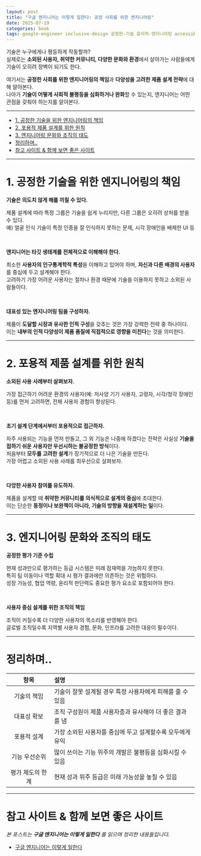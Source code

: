 ```yaml
---
layout: post
title: "구글 엔지니어는 이렇게 일한다: 공정 사회를 위한 엔지니어링"
date: 2025-07-19
categories: book
tags: google-engineer inclusive-design 공정한-기술 윤리적-엔지니어링 accessibility 기술과-사회 사용자중심설계 소외된-사용자 다양성 tech-for-good
---
```


기술은 누구에게나 평등하게 작동할까?  
실제로는 **소외된 사용자, 취약한 커뮤니티, 다양한 문화와 환경**에서 살아가는 사람들에게 기술이 오히려 장벽이 되기도 한다.

여기서는 **공정한 사회를 위한 엔지니어링의 책임**과 **다양성을 고려한 제품 설계 전략**에 대해 알아본다.  
나아가 **기술이 어떻게 사회적 불평등을 심화하거나 완화**할 수 있는지, 엔지니어는 어떤 관점을 갖춰야 하는지를 알아본다.

---

<!-- TOC -->
* [1. 공정한 기술을 위한 엔지니어링의 책임](#1-공정한-기술을-위한-엔지니어링의-책임)
* [2. 포용적 제품 설계를 위한 원칙](#2-포용적-제품-설계를-위한-원칙)
* [3. 엔지니어링 문화와 조직의 태도](#3-엔지니어링-문화와-조직의-태도)
* [정리하며..](#정리하며)
* [참고 사이트 & 함께 보면 좋은 사이트](#참고-사이트--함께-보면-좋은-사이트)
<!-- TOC -->

---

# 1. 공정한 기술을 위한 엔지니어링의 책임

**기술은 의도치 않게 해를 끼칠 수 있다.**

제품 설계에 따라 특정 그룹은 기술을 쉽게 누리지만, 다른 그룹은 오히려 상처를 받을 수 있다.  
예) 얼굴 인식 기술이 특정 인종을 잘 인식하지 못하는 문제, 시각 장애인을 배제한 UI 등

<br />

**엔지니어는 타깃 생태계를 전체적으로 이해해야 한다.**

최소한 **사용자의 인구통계학적 특성**을 이해하고 있어야 하며, **자신과 다른 배경의 사용자**를 중심에 두고 설계해야 한다.  
고려하기 가장 어려운 사용자는 절차나 환경 때문에 기술을 이용하지 못하고 소외된 사람들이다.

<br />

**대표성 있는 엔지니어링 팀을 구성하자.**

제품이 **도달할 시장과 유사한 인적 구성**을 갖추는 것은 가장 강력한 전략 중 하나이다.  
이는 **내부의 인적 다양성이 제품 품질에 직접적으로 영향을 미친다**는 것을 의미한다.

---

# 2. 포용적 제품 설계를 위한 원칙

**소외된 사용 사례부터 살펴보자.**

가장 접근하기 어려운 환경의 사용자(예: 저사양 기기 사용자, 고령자, 시각/청각 장애인 등)를 먼저 고려하면, 전체 사용자 경험이 향상된다.

<br />

**초기 설계 단계에서부터 포용적으로 접근하자.**

자주 사용되는 기능을 먼저 만들고, 그 외 기능은 나중에 하겠다는 전략은 사실상 **기술을 접하기 쉬운 사용자만 우선시하는 불공정한 방식**이다.  
처음부터 **모두를 고려한 설계**가 장기적으로 더 나은 기술을 만든다.  
가장 어렵고 소외된 사용 사례를 최우선으로 살펴보자.

<br />

**다앙한 사용자 참여를 유도하자.**

제품을 설계할 때 **취약한 커뮤니티를 의식적으로 설계의 중심**에 초대한다.  
이는 단순한 **동정이나 보완책이 아니라, 기술의 방향을 재설계하는 일**이다.

---

# 3. 엔지니어링 문화와 조직의 태도

**공정한 평가 기준 수립**

현재 성과만으로 평가하는 등급 시스템은 미래 잠재력을 가늠하지 못한다.  
특히 팀 이동이나 역할 확대 시 평가 결과에만 의존하는 것은 위험하다.  
성장 가능성, 협업 역량, 윤리적 판단력도 중요한 평가 요소로 포함되어야 한다.

<br />

**사용자 중심 설계를 위한 조직의 책임**

조직이 커질수록 더 다양한 사용자의 목소리를 반영해야 한다.  
글로벌 조직일수록 지역별 사용자 경험, 문화, 인프라를 고려한 대응이 필수이다.

---

# 정리하며..

|    항목     | 설명                                |
|:---------:|:----------------------------------|
|  기술의 책임   | 기술이 잘못 설계될 경우 특정 사용자에게 피해를 줄 수 있음 |
|  대표성 확보   | 조직 구성원이 제품 사용자층과 유사해야 더 좋은 결과를 냄  |
|  포용적 설계   | 가장 소외된 사용자를 중심에 두고 설계할수록 모두에게 유익  |
|  기능 우선순위  | 많이 쓰이는 기능 위주의 개발은 불평등을 심화시킬 수 있음  |
| 평가 제도의 한계 | 현재 성과 위주 등급은 미래 가능성을 놓칠 수 있음      |

---

# 참고 사이트 & 함께 보면 좋은 사이트

*본 포스트는 **구글 엔지니어는 이렇게 일한다** 를 읽으며 정리한 내용들입니다.*

* [구글 엔지니어는 이렇게 일한다](https://m.yes24.com/Goods/Detail/109182479)
